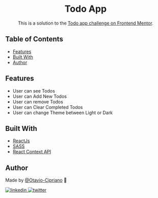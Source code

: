 <h1 align="center">Todo App</h1>
<p align="center">
  This is a solution to the <a href="https://www.frontendmentor.io/challenges/todo-app-Su1_KokOW">Todo app challenge on Frontend Mentor</a>. 
</p>

## Table of Contents
- [Features](#features)
- [Built With](#built-with)
- [Author](#author)

## Features
- User can see Todos
- User can Add New Todos
- User can remove Todos
- User can Clear Completed Todos
- User can change Theme between Light or Dark

## Built With
- [ReactJs](https://reactjs.org/)
- [SASS](https://sass-lang.com/)
- [React Context API](https://pt-br.reactjs.org/docs/context.html)

## Author

Made by [@Otavio-Cipriano](https://github.com/Otavio-Cipriano) 🤖


<a href="https://www.linkedin.com/in/otaviocipriano/">
<img src="https://img.shields.io/badge/LinkedIn-0077B5?style=for-the-badge&logo=linkedin&logoColor=white" alt="linkedin"/>
</a>
<a href="https://twitter.com/otaviodv">
<img src="https://img.shields.io/badge/Twitter-1DA1F2?style=for-the-badge&logo=twitter&logoColor=white" alt="twitter"/>
</a>